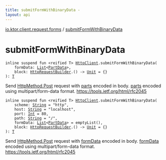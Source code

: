 ```yaml
---
title: submitFormWithBinaryData - 
layout: api
---
```


<div class='api-docs-breadcrumbs'><a href="index.html">io.ktor.client.request.forms</a> / <a href="./submit-form-with-binary-data.html">submitFormWithBinaryData</a></div>

# submitFormWithBinaryData

<div class="overload-group" markdown="1">

<div class="signature"><code><span class="keyword">inline</span> <span class="keyword">suspend</span> <span class="keyword">fun </span><span class="symbol">&lt;</span><span class="keyword">reified</span>&nbsp;<span class="identifier">T</span><span class="symbol">&gt;</span> <a href="../io.ktor.client/-http-client/index.html"><span class="identifier">HttpClient</span></a><span class="symbol">.</span><span class="identifier">submitFormWithBinaryData</span><span class="symbol">(</span><br/>&nbsp;&nbsp;&nbsp;&nbsp;<span class="parameterName" id="io.ktor.client.request.forms$submitFormWithBinaryData(io.ktor.client.HttpClient, kotlin.collections.List((io.ktor.http.content.PartData)), kotlin.Function1((io.ktor.client.request.HttpRequestBuilder, kotlin.Unit)))/formData">formData</span><span class="symbol">:</span>&nbsp;<a href="https://kotlinlang.org/api/latest/jvm/stdlib/kotlin.collections/-list/index.html"><span class="identifier">List</span></a><span class="symbol">&lt;</span><a href="../io.ktor.http.content/-part-data/index.html"><span class="identifier">PartData</span></a><span class="symbol">&gt;</span><span class="symbol">, </span><br/>&nbsp;&nbsp;&nbsp;&nbsp;<span class="parameterName" id="io.ktor.client.request.forms$submitFormWithBinaryData(io.ktor.client.HttpClient, kotlin.collections.List((io.ktor.http.content.PartData)), kotlin.Function1((io.ktor.client.request.HttpRequestBuilder, kotlin.Unit)))/block">block</span><span class="symbol">:</span>&nbsp;<a href="../io.ktor.client.request/-http-request-builder/index.html"><span class="identifier">HttpRequestBuilder</span></a><span class="symbol">.</span><span class="symbol">(</span><span class="symbol">)</span>&nbsp;<span class="symbol">-&gt;</span>&nbsp;<a href="https://kotlinlang.org/api/latest/jvm/stdlib/kotlin/-unit/index.html"><span class="identifier">Unit</span></a>&nbsp;<span class="symbol">=</span>&nbsp;{}<br/><span class="symbol">)</span><span class="symbol">: </span><a href="submit-form-with-binary-data.html#T"><span class="identifier">T</span></a></code></div>

Send <a href="../io.ktor.http/-http-method/-post.html">HttpMethod.Post</a> request with <a href="#">parts</a> encoded in body.
<a href="#">parts</a> encoded using multipart/form-data format.
https://tools.ietf.org/html/rfc2045

</div>
<div class="overload-group" markdown="1">

<div class="signature"><code><span class="keyword">inline</span> <span class="keyword">suspend</span> <span class="keyword">fun </span><span class="symbol">&lt;</span><span class="keyword">reified</span>&nbsp;<span class="identifier">T</span><span class="symbol">&gt;</span> <a href="../io.ktor.client/-http-client/index.html"><span class="identifier">HttpClient</span></a><span class="symbol">.</span><span class="identifier">submitFormWithBinaryData</span><span class="symbol">(</span><br/>&nbsp;&nbsp;&nbsp;&nbsp;<span class="parameterName" id="io.ktor.client.request.forms$submitFormWithBinaryData(io.ktor.client.HttpClient, kotlin.String, kotlin.String, kotlin.Int, kotlin.String, kotlin.collections.List((io.ktor.http.content.PartData)), kotlin.Function1((io.ktor.client.request.HttpRequestBuilder, kotlin.Unit)))/scheme">scheme</span><span class="symbol">:</span>&nbsp;<a href="https://kotlinlang.org/api/latest/jvm/stdlib/kotlin/-string/index.html"><span class="identifier">String</span></a>&nbsp;<span class="symbol">=</span>&nbsp;"http"<span class="symbol">, </span><br/>&nbsp;&nbsp;&nbsp;&nbsp;<span class="parameterName" id="io.ktor.client.request.forms$submitFormWithBinaryData(io.ktor.client.HttpClient, kotlin.String, kotlin.String, kotlin.Int, kotlin.String, kotlin.collections.List((io.ktor.http.content.PartData)), kotlin.Function1((io.ktor.client.request.HttpRequestBuilder, kotlin.Unit)))/host">host</span><span class="symbol">:</span>&nbsp;<a href="https://kotlinlang.org/api/latest/jvm/stdlib/kotlin/-string/index.html"><span class="identifier">String</span></a>&nbsp;<span class="symbol">=</span>&nbsp;"localhost"<span class="symbol">, </span><br/>&nbsp;&nbsp;&nbsp;&nbsp;<span class="parameterName" id="io.ktor.client.request.forms$submitFormWithBinaryData(io.ktor.client.HttpClient, kotlin.String, kotlin.String, kotlin.Int, kotlin.String, kotlin.collections.List((io.ktor.http.content.PartData)), kotlin.Function1((io.ktor.client.request.HttpRequestBuilder, kotlin.Unit)))/port">port</span><span class="symbol">:</span>&nbsp;<a href="https://kotlinlang.org/api/latest/jvm/stdlib/kotlin/-int/index.html"><span class="identifier">Int</span></a>&nbsp;<span class="symbol">=</span>&nbsp;80<span class="symbol">, </span><br/>&nbsp;&nbsp;&nbsp;&nbsp;<span class="parameterName" id="io.ktor.client.request.forms$submitFormWithBinaryData(io.ktor.client.HttpClient, kotlin.String, kotlin.String, kotlin.Int, kotlin.String, kotlin.collections.List((io.ktor.http.content.PartData)), kotlin.Function1((io.ktor.client.request.HttpRequestBuilder, kotlin.Unit)))/path">path</span><span class="symbol">:</span>&nbsp;<a href="https://kotlinlang.org/api/latest/jvm/stdlib/kotlin/-string/index.html"><span class="identifier">String</span></a>&nbsp;<span class="symbol">=</span>&nbsp;"/"<span class="symbol">, </span><br/>&nbsp;&nbsp;&nbsp;&nbsp;<span class="parameterName" id="io.ktor.client.request.forms$submitFormWithBinaryData(io.ktor.client.HttpClient, kotlin.String, kotlin.String, kotlin.Int, kotlin.String, kotlin.collections.List((io.ktor.http.content.PartData)), kotlin.Function1((io.ktor.client.request.HttpRequestBuilder, kotlin.Unit)))/formData">formData</span><span class="symbol">:</span>&nbsp;<a href="https://kotlinlang.org/api/latest/jvm/stdlib/kotlin.collections/-list/index.html"><span class="identifier">List</span></a><span class="symbol">&lt;</span><a href="../io.ktor.http.content/-part-data/index.html"><span class="identifier">PartData</span></a><span class="symbol">&gt;</span>&nbsp;<span class="symbol">=</span>&nbsp;emptyList()<span class="symbol">, </span><br/>&nbsp;&nbsp;&nbsp;&nbsp;<span class="parameterName" id="io.ktor.client.request.forms$submitFormWithBinaryData(io.ktor.client.HttpClient, kotlin.String, kotlin.String, kotlin.Int, kotlin.String, kotlin.collections.List((io.ktor.http.content.PartData)), kotlin.Function1((io.ktor.client.request.HttpRequestBuilder, kotlin.Unit)))/block">block</span><span class="symbol">:</span>&nbsp;<a href="../io.ktor.client.request/-http-request-builder/index.html"><span class="identifier">HttpRequestBuilder</span></a><span class="symbol">.</span><span class="symbol">(</span><span class="symbol">)</span>&nbsp;<span class="symbol">-&gt;</span>&nbsp;<a href="https://kotlinlang.org/api/latest/jvm/stdlib/kotlin/-unit/index.html"><span class="identifier">Unit</span></a>&nbsp;<span class="symbol">=</span>&nbsp;{}<br/><span class="symbol">)</span><span class="symbol">: </span><a href="submit-form-with-binary-data.html#T"><span class="identifier">T</span></a></code></div>

Send <a href="../io.ktor.http/-http-method/-post.html">HttpMethod.Post</a> request with <a href="submit-form-with-binary-data.html#io.ktor.client.request.forms$submitFormWithBinaryData(io.ktor.client.HttpClient, kotlin.String, kotlin.String, kotlin.Int, kotlin.String, kotlin.collections.List((io.ktor.http.content.PartData)), kotlin.Function1((io.ktor.client.request.HttpRequestBuilder, kotlin.Unit)))/formData">formData</a> encoded in body.
<a href="submit-form-with-binary-data.html#io.ktor.client.request.forms$submitFormWithBinaryData(io.ktor.client.HttpClient, kotlin.String, kotlin.String, kotlin.Int, kotlin.String, kotlin.collections.List((io.ktor.http.content.PartData)), kotlin.Function1((io.ktor.client.request.HttpRequestBuilder, kotlin.Unit)))/formData">formData</a> encoded using multipart/form-data format.
https://tools.ietf.org/html/rfc2045

</div>
